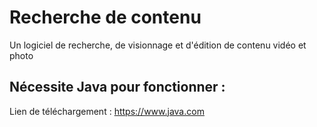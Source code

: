 # Recherche de contenu
Un logiciel de recherche, de visionnage et d'édition de contenu vidéo et photo

## Nécessite Java pour fonctionner :
Lien de téléchargement : https://www.java.com

